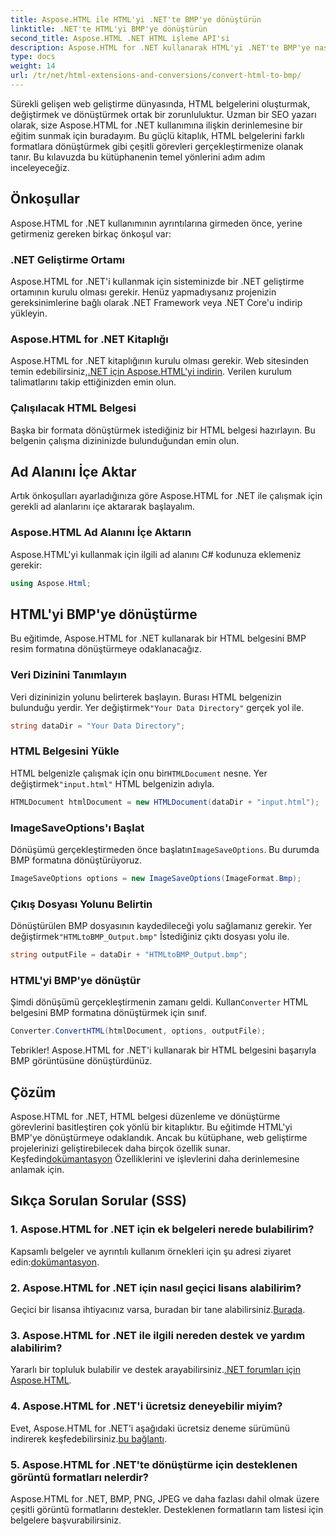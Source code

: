 ```yaml
---
title: Aspose.HTML ile HTML'yi .NET'te BMP'ye dönüştürün
linktitle: .NET'te HTML'yi BMP'ye dönüştürün
second_title: Aspose.HTML .NET HTML işleme API'si
description: Aspose.HTML for .NET kullanarak HTML'yi .NET'te BMP'ye nasıl dönüştüreceğinizi öğrenin. Aspose.HTML for .NET'ten Yararlanmak için web geliştiricilerine yönelik kapsamlı kılavuz.
type: docs
weight: 14
url: /tr/net/html-extensions-and-conversions/convert-html-to-bmp/
---
```

Sürekli gelişen web geliştirme dünyasında, HTML belgelerini oluşturmak, değiştirmek ve dönüştürmek ortak bir zorunluluktur. Uzman bir SEO yazarı olarak, size Aspose.HTML for .NET kullanımına ilişkin derinlemesine bir eğitim sunmak için buradayım. Bu güçlü kitaplık, HTML belgelerini farklı formatlara dönüştürmek gibi çeşitli görevleri gerçekleştirmenize olanak tanır. Bu kılavuzda bu kütüphanenin temel yönlerini adım adım inceleyeceğiz.

## Önkoşullar

Aspose.HTML for .NET kullanımının ayrıntılarına girmeden önce, yerine getirmeniz gereken birkaç önkoşul var:

### .NET Geliştirme Ortamı

Aspose.HTML for .NET'i kullanmak için sisteminizde bir .NET geliştirme ortamının kurulu olması gerekir. Henüz yapmadıysanız projenizin gereksinimlerine bağlı olarak .NET Framework veya .NET Core'u indirip yükleyin.

### Aspose.HTML for .NET Kitaplığı

 Aspose.HTML for .NET kitaplığının kurulu olması gerekir. Web sitesinden temin edebilirsiniz,[.NET için Aspose.HTML'yi indirin](https://releases.aspose.com/html/net/). Verilen kurulum talimatlarını takip ettiğinizden emin olun.

### Çalışılacak HTML Belgesi

Başka bir formata dönüştürmek istediğiniz bir HTML belgesi hazırlayın. Bu belgenin çalışma dizininizde bulunduğundan emin olun.

## Ad Alanını İçe Aktar

Artık önkoşulları ayarladığınıza göre Aspose.HTML for .NET ile çalışmak için gerekli ad alanlarını içe aktararak başlayalım.

### Aspose.HTML Ad Alanını İçe Aktarın

Aspose.HTML'yi kullanmak için ilgili ad alanını C# kodunuza eklemeniz gerekir:

```csharp
using Aspose.Html;
```

## HTML'yi BMP'ye dönüştürme

Bu eğitimde, Aspose.HTML for .NET kullanarak bir HTML belgesini BMP resim formatına dönüştürmeye odaklanacağız.

### Veri Dizinini Tanımlayın

Veri dizininizin yolunu belirterek başlayın. Burası HTML belgenizin bulunduğu yerdir. Yer değiştirmek`"Your Data Directory"` gerçek yol ile.

```csharp
string dataDir = "Your Data Directory";
```

### HTML Belgesini Yükle

 HTML belgenizle çalışmak için onu bir`HTMLDocument` nesne. Yer değiştirmek`"input.html"` HTML belgenizin adıyla.

```csharp
HTMLDocument htmlDocument = new HTMLDocument(dataDir + "input.html");
```

### ImageSaveOptions'ı Başlat

 Dönüşümü gerçekleştirmeden önce başlatın`ImageSaveOptions`. Bu durumda BMP formatına dönüştürüyoruz.

```csharp
ImageSaveOptions options = new ImageSaveOptions(ImageFormat.Bmp);
```

### Çıkış Dosyası Yolunu Belirtin

 Dönüştürülen BMP dosyasının kaydedileceği yolu sağlamanız gerekir. Yer değiştirmek`"HTMLtoBMP_Output.bmp"` İstediğiniz çıktı dosyası yolu ile.

```csharp
string outputFile = dataDir + "HTMLtoBMP_Output.bmp";
```

### HTML'yi BMP'ye dönüştür

 Şimdi dönüşümü gerçekleştirmenin zamanı geldi. Kullan`Converter` HTML belgesini BMP formatına dönüştürmek için sınıf.

```csharp
Converter.ConvertHTML(htmlDocument, options, outputFile);
```

Tebrikler! Aspose.HTML for .NET'i kullanarak bir HTML belgesini başarıyla BMP görüntüsüne dönüştürdünüz.

## Çözüm

Aspose.HTML for .NET, HTML belgesi düzenleme ve dönüştürme görevlerini basitleştiren çok yönlü bir kitaplıktır. Bu eğitimde HTML'yi BMP'ye dönüştürmeye odaklandık. Ancak bu kütüphane, web geliştirme projelerinizi geliştirebilecek daha birçok özellik sunar. Keşfedin[dokümantasyon](https://reference.aspose.com/html/net/) Özelliklerini ve işlevlerini daha derinlemesine anlamak için.

## Sıkça Sorulan Sorular (SSS)

### 1. Aspose.HTML for .NET için ek belgeleri nerede bulabilirim?

 Kapsamlı belgeler ve ayrıntılı kullanım örnekleri için şu adresi ziyaret edin:[dokümantasyon](https://reference.aspose.com/html/net/).

### 2. Aspose.HTML for .NET için nasıl geçici lisans alabilirim?

 Geçici bir lisansa ihtiyacınız varsa, buradan bir tane alabilirsiniz.[Burada](https://purchase.aspose.com/temporary-license/).

### 3. Aspose.HTML for .NET ile ilgili nereden destek ve yardım alabilirim?

 Yararlı bir topluluk bulabilir ve destek arayabilirsiniz.[.NET forumları için Aspose.HTML](https://forum.aspose.com/).

### 4. Aspose.HTML for .NET'i ücretsiz deneyebilir miyim?

 Evet, Aspose.HTML for .NET'i aşağıdaki ücretsiz deneme sürümünü indirerek keşfedebilirsiniz.[bu bağlantı](https://releases.aspose.com/).

### 5. Aspose.HTML for .NET'te dönüştürme için desteklenen görüntü formatları nelerdir?

Aspose.HTML for .NET, BMP, PNG, JPEG ve daha fazlası dahil olmak üzere çeşitli görüntü formatlarını destekler. Desteklenen formatların tam listesi için belgelere başvurabilirsiniz.
